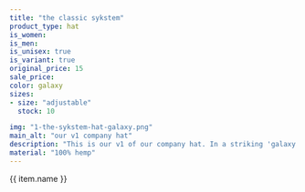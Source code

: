 ```yaml
---
title: "the classic sykstem"
product_type: hat
is_women: 
is_men: 
is_unisex: true
is_variant: true
original_price: 15
sale_price:
color: galaxy
sizes:
- size: "adjustable"
  stock: 10

img: "1-the-sykstem-hat-galaxy.png"
main_alt: "our v1 company hat"
description: "This is our v1 of our company hat. In a striking 'galaxy' colorway."
material: "100% hemp"
---
```


{{ item.name }}